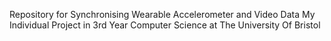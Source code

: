 Repository for Synchronising Wearable Accelerometer and Video Data
My Individual Project in 3rd Year Computer Science at The University Of Bristol
